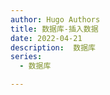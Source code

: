 ```yaml
---
author: Hugo Authors
title: 数据库-插入数据
date: 2022-04-21
description:  数据库
series:
  - 数据库

---
```




<!--more-->












